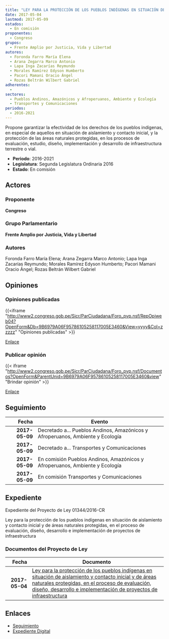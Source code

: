```yaml
---
title: "LEY PARA LA PROTECCIÓN DE LOS PUEBLOS INDÍGENAS EN SITUACIÓN DE AISLAMIENTO Y CONTACTO INICIAL Y DE ÁREAS NATURALES PROTEGIDAS EN EL PROCESO DE EVALUACIÓN, DISEÑO, DESARROLLO E IMPLEMENTACIÓN DE PROYECTOS DE INFRAESTRUCTURA"
date: 2017-05-04
lastmod: 2017-05-09
estados: 
  - En comisión
proponentes: 
  - Congreso
grupos: 
  - Frente Amplio por Justicia, Vida y Libertad
autores: 
  - Foronda Farro María Elena
  - Arana Zegarra Marco Antonio
  - Lapa Inga Zacarías Reymundo
  - Morales Ramírez Edyson Humberto
  - Pacori Mamani Oracio Ángel
  - Rozas Beltrán Wilbert Gabriel
adherentes: 
  - 
sectores: 
  - Pueblos Andinos, Amazónicos y Afroperuanos, Ambiente y Ecología
  - Transportes y Comunicaciones
periodos: 
  - 2016-2021
---
```


Propone garantizar la efectividad de los derechos de los pueblos indígenas, en especial de aquellos en situación de aislamiento y contacto inicial, y la protección de las áreas naturales protegidas, en los procesos de evaluación, estudio, diseño, implementación y desarrollo de infraestructura terrestre o vial.

- **Periodo**: 2016-2021
- **Legislatura**: Segunda Legislatura Ordinaria 2016
- **Estado**: En comisión

## Actores

### Proponente

**Congreso**

### Grupo Parlamentario

**Frente Amplio por Justicia, Vida y Libertad**

### Autores

Foronda Farro María Elena; Arana Zegarra Marco Antonio; Lapa Inga Zacarías Reymundo; Morales Ramírez Edyson Humberto; Pacori Mamani Oracio Ángel; Rozas Beltrán Wilbert Gabriel


## Opiniones

### Opiniones publicadas

{{<iframe "http://www2.congreso.gob.pe/Sicr/ParCiudadana/Foro_pvp.nsf/RepOpiweb04?OpenForm&Db=9B6979A06F95786105258117005E3460&View=yyyy&Col=zzzzz" "Opiniones publicadas" >}}

[Enlace](http://www2.congreso.gob.pe/Sicr/ParCiudadana/Foro_pvp.nsf/RepOpiweb04?OpenForm&Db=9B6979A06F95786105258117005E3460&View=yyyy&Col=zzzzz)
### Publicar opinión

{{< iframe "http://www2.congreso.gob.pe/Sicr/ParCiudadana/Foro_pvp.nsf/Documentos?OpenForm&ParentUnid=9B6979A06F95786105258117005E3460&view" "Brindar opinión" >}}

[Enlace](http://www2.congreso.gob.pe/Sicr/ParCiudadana/Foro_pvp.nsf/Documentos?OpenForm&ParentUnid=9B6979A06F95786105258117005E3460&view)

## Seguimiento

| Fecha | Evento |
|------:|--------|
| **2017-05-09** | Decretado a... Pueblos Andinos, Amazónicos y Afroperuanos, Ambiente y Ecología|
| **2017-05-09** | Decretado a... Transportes y Comunicaciones|
| **2017-05-09** | En comisión Pueblos Andinos, Amazónicos y Afroperuanos, Ambiente y Ecología|
| **2017-05-09** | En comisión Transportes y Comunicaciones|


## Expediente

Expediente del Proyecto de Ley 01344/2016-CR

Ley para la protección de los pueblos indígenas en situación de aislamiento y contacto inicial y de áreas naturales protegidas, en el proceso de evaluación, diseño, desarrollo e implementación de proyectos de infraestructura


### Documentos del Proyecto de Ley

| Fecha | Documento |
|------:|--------|
| **2017-05-04** | [Ley para la protección de los pueblos indígenas en situación de aislamiento y contacto inicial y de áreas naturales protegidas, en el proceso de evaluación, diseño, desarrollo e implementación de proyectos de infraestructura](http://www.leyes.congreso.gob.pe/Documentos/2016_2021/Proyectos_de_Ley_y_de_Resoluciones_Legislativas/PL0134420170504.PDF) |

## Enlaces 

- [Seguimiento](http://www2.congreso.gob.pe/Sicr/TraDocEstProc/CLProLey2016.nsf/f7fff46988ca05b1052578e100829cc7/8fb1dc5cf5af6b41052581170005467c?OpenDocument)
- [Expediente Digital](http://www2.congreso.gob.pehttp://www2.congreso.gob.pe/Sicr/TraDocEstProc/CLProLey2016.nsf/f7fff46988ca05b1052578e100829cc7/8fb1dc5cf5af6b41052581170005467c?OpenDocument&Click=05257FB7005EB655.eb71d0cf91d8294e05256cdf006b5706/$Body/0.1C6C)
